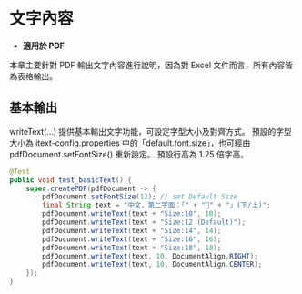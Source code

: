 # 文字內容

* **適用於 PDF**

本章主要針對 PDF 輸出文字內容進行說明，因為對 Excel 文件而言，所有內容皆為表格輸出。


## 基本輸出

writeText(…) 提供基本輸出文字功能，可設定字型大小及對齊方式。
預設的字型大小為 itext-config.properties 中的「default.font.size」，也可經由 pdfDocument.setFontSize() 重新設定。
預設行高為 1.25 倍字高。

``` java 
@Test
public void test_basicText() {
    super.createPDF(pdfDocument -> {
        pdfDocument.setFontSize(12); // set Default Size
        final String text = "中文，第二字面：「" + "𠀝" + "」(下/上)";
        pdfDocument.writeText(text + "Size:10", 10);
        pdfDocument.writeText(text + "Size:12 (Default)");
        pdfDocument.writeText(text + "Size:14", 14);
        pdfDocument.writeText(text + "Size:16", 16);
        pdfDocument.writeText(text + "Size:18", 18);
        pdfDocument.writeText(text, 10, DocumentAlign.RIGHT);
        pdfDocument.writeText(text, 10, DocumentAlign.CENTER);
    });
}
```


    